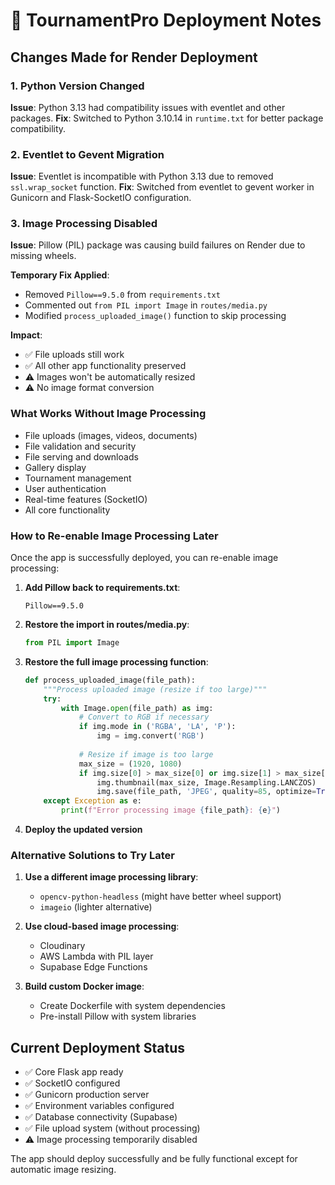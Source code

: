 # 🚀 TournamentPro Deployment Notes

## Changes Made for Render Deployment

### 1. Python Version Changed
**Issue**: Python 3.13 had compatibility issues with eventlet and other packages.
**Fix**: Switched to Python 3.10.14 in `runtime.txt` for better package compatibility.

### 2. Eventlet to Gevent Migration
**Issue**: Eventlet is incompatible with Python 3.13 due to removed `ssl.wrap_socket` function.
**Fix**: Switched from eventlet to gevent worker in Gunicorn and Flask-SocketIO configuration.

### 3. Image Processing Disabled
**Issue**: Pillow (PIL) package was causing build failures on Render due to missing wheels.

**Temporary Fix Applied**:
- Removed `Pillow==9.5.0` from `requirements.txt`
- Commented out `from PIL import Image` in `routes/media.py`
- Modified `process_uploaded_image()` function to skip processing

**Impact**:
- ✅ File uploads still work
- ✅ All other app functionality preserved
- ⚠️ Images won't be automatically resized
- ⚠️ No image format conversion

### What Works Without Image Processing
- File uploads (images, videos, documents)
- File validation and security
- File serving and downloads
- Gallery display
- Tournament management
- User authentication
- Real-time features (SocketIO)
- All core functionality

### How to Re-enable Image Processing Later

Once the app is successfully deployed, you can re-enable image processing:

1. **Add Pillow back to requirements.txt**:
   ```
   Pillow==9.5.0
   ```

2. **Restore the import in routes/media.py**:
   ```python
   from PIL import Image
   ```

3. **Restore the full image processing function**:
   ```python
   def process_uploaded_image(file_path):
       """Process uploaded image (resize if too large)"""
       try:
           with Image.open(file_path) as img:
               # Convert to RGB if necessary
               if img.mode in ('RGBA', 'LA', 'P'):
                   img = img.convert('RGB')
               
               # Resize if image is too large
               max_size = (1920, 1080)
               if img.size[0] > max_size[0] or img.size[1] > max_size[1]:
                   img.thumbnail(max_size, Image.Resampling.LANCZOS)
                   img.save(file_path, 'JPEG', quality=85, optimize=True)
       except Exception as e:
           print(f"Error processing image {file_path}: {e}")
   ```

4. **Deploy the updated version**

### Alternative Solutions to Try Later

1. **Use a different image processing library**:
   - `opencv-python-headless` (might have better wheel support)
   - `imageio` (lighter alternative)

2. **Use cloud-based image processing**:
   - Cloudinary
   - AWS Lambda with PIL layer
   - Supabase Edge Functions

3. **Build custom Docker image**:
   - Create Dockerfile with system dependencies
   - Pre-install Pillow with system libraries

## Current Deployment Status
- ✅ Core Flask app ready
- ✅ SocketIO configured
- ✅ Gunicorn production server
- ✅ Environment variables configured
- ✅ Database connectivity (Supabase)
- ✅ File upload system (without processing)
- ⚠️ Image processing temporarily disabled

The app should deploy successfully and be fully functional except for automatic image resizing.

